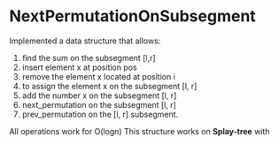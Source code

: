 # NextPermutationOnSubsegment
Implemented a data structure that allows:
1) find the sum on the subsegment [l,r]
2) insert element x at position pos
3) remove the element x located at position i
4) to assign the element x on the subsegment [l, r]
5) add the number x on the subsegment [l, r]
6) next_permutation on the subsegment [l, r]
7) prev_permutation on the [l, r] subsegment.

All operations work for O(logn) 
This structure works on **Splay-tree** with 
